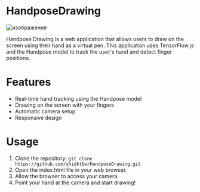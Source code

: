 # HandposeDrawing

![изображение](https://github.com/shidktbw/HandposeDrawing/assets/112849918/11b8656c-54c2-47af-b4b2-494f59fba8b2)




Handpose Drawing is a web application that allows users to draw on the screen using their hand as a virtual pen. This application uses TensorFlow.js and the Handpose model to track the user's hand and detect finger positions.

# Features

   * Real-time hand tracking using the Handpose model
   * Drawing on the screen with your fingers
   * Automatic camera setup
   * Responsive design
  
# Usage
1. Clone the repository: `git clone https://github.com/shidktbw/HandposeDrawing.git`
2. Open the index.html file in your web browser.
3. Allow the browser to access your camera.
4. Point your hand at the camera and start drawing!
